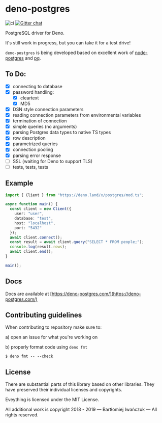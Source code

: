 # deno-postgres

![ci](https://github.com/buildondata/deno-postgres/workflows/ci/badge.svg)
[![Gitter chat](https://badges.gitter.im/gitterHQ/gitter.png)](https://gitter.im/deno-postgres/community)

PostgreSQL driver for Deno.

It's still work in progress, but you can take it for a test drive!

`deno-postgres` is being developed based on excellent work of [node-postgres](https://github.com/brianc/node-postgres)
and [pq](https://github.com/lib/pq).

## To Do:

- [x] connecting to database
- [x] password handling:
  - [x] cleartext
  - [x] MD5
- [x] DSN style connection parameters
- [x] reading connection parameters from environmental variables
- [x] termination of connection
- [x] simple queries (no arguments)
- [x] parsing Postgres data types to native TS types
- [x] row description
- [x] parametrized queries
- [x] connection pooling
- [x] parsing error response
- [ ] SSL (waiting for Deno to support TLS)
- [ ] tests, tests, tests

## Example

```ts
import { Client } from "https://deno.land/x/postgres/mod.ts";

async function main() {
  const client = new Client({
    user: "user",
    database: "test",
    host: "localhost",
    port: "5432"
  });
  await client.connect();
  const result = await client.query("SELECT * FROM people;");
  console.log(result.rows);
  await client.end();
}

main();
```

## Docs

Docs are available at [https://deno-postgres.com/](https://deno-postgres.com/)

## Contributing guidelines

When contributing to repository make sure to:

a) open an issue for what you're working on

b) properly format code using `deno fmt`

```shell
$ deno fmt -- --check
```

## License

There are substantial parts of this library based on other libraries. They have preserved their individual licenses and copyrights.

Eveything is licensed under the MIT License.

All additional work is copyright 2018 - 2019 — Bartłomiej Iwańczuk — All rights reserved.
